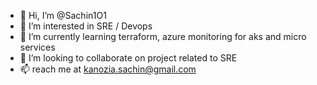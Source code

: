 - 👋 Hi, I’m @Sachin1O1
- 👀 I’m interested in SRE / Devops
- 🌱 I’m currently learning terraform, azure monitoring for aks and micro services 
- 💞️ I’m looking to collaborate on project related to SRE
- 📫 reach me at kanozia.sachin@gmail.com

<!---
Sachin1O1/Sachin1O1 is a ✨ special ✨ repository because its `README.md` (this file) appears on your GitHub profile.
You can click the Preview link to take a look at your changes.
--->
